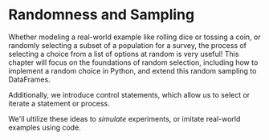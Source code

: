 Randomness and Sampling
====================
Whether modeling a real-world example like rolling dice or tossing a coin, or randomly selecting a subset of a population for a survey, the process of selecting a choice from a list of options at random is very useful! This chapter will focus on the foundations of random selection, including how to implement a random choice in Python, and extend this random sampling to DataFrames.

Additionally, we introduce control statements, which allow us to select or iterate a statement or process.

We'll ultilize these ideas to *simulate* experiments, or imitate real-world examples using code.